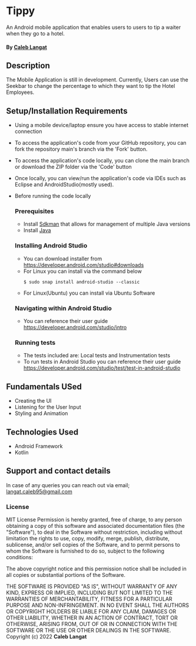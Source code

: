 # Tippy
An Android mobile application that enables users to users to tip a waiter when they go to a hotel.
#### By **[Caleb Langat](https://github.com/Mzazi25)**

## Description

The Mobile Application is still in development. Currently, Users can use the Seekbar to change the percentage to which they want to tip the Hotel Employees.

## Setup/Installation Requirements

- Using a mobile device/laptop ensure you have access to stable internet connection
- To access the application's code from your GitHub repository, you can fork the repository main's branch via the 'Fork' button.
- To access the application's code locally, you can clone the main branch or download the ZIP folder via the 'Code' button
- Once locally, you can view/run the application's code via IDEs such as Eclipse and AndroidStudio(mostly used).
- Before running the code locally<br>
  ### Prerequisites
    - Install [Sdkman](https://sdkman.io/install) that allows for management of multiple Java versions
    - Install [Java](https://sdkman.io/usage)
  ### Installing Android Studio
    - You can download installer from https://developer.android.com/studio#downloads
    - For Linux you can install via the command below
      ```
      $ sudo snap install android-studio --classic
      ```
    - For Linux(Ubuntu) you can install via Ubuntu Software
  ### Navigating within Android Studio
    - You can reference their user guide https://developer.android.com/studio/intro

  ### Running tests
    - The tests included are: Local tests and Instrumentation tests
    - To run tests in Android Studio you can reference their user guide https://developer.android.com/studio/test/test-in-android-studio

## Fundamentals USed

- Creating the UI
- Listening for the User Input
- Styling and Animation


## Technologies Used

- Android Framework
- Kotlin

## Support and contact details

In case of any queries you can reach out via email; langat.caleb95@gmail.com

### License

MIT License
Permission is hereby granted, free of charge, to any person obtaining a copy
of this software and associated documentation files (the "Software"), to deal
in the Software without restriction, including without limitation the rights
to use, copy, modify, merge, publish, distribute, sublicense, and/or sell
copies of the Software, and to permit persons to whom the Software is
furnished to do so, subject to the following conditions:

The above copyright notice and this permission notice shall be included in all
copies or substantial portions of the Software.

THE SOFTWARE IS PROVIDED "AS IS", WITHOUT WARRANTY OF ANY KIND, EXPRESS OR
IMPLIED, INCLUDING BUT NOT LIMITED TO THE WARRANTIES OF MERCHANTABILITY,
FITNESS FOR A PARTICULAR PURPOSE AND NON-INFRINGEMENT. IN NO EVENT SHALL THE
AUTHORS OR COPYRIGHT HOLDERS BE LIABLE FOR ANY CLAIM, DAMAGES OR OTHER
LIABILITY, WHETHER IN AN ACTION OF CONTRACT, TORT OR OTHERWISE, ARISING FROM,
OUT OF OR IN CONNECTION WITH THE SOFTWARE OR THE USE OR OTHER DEALINGS IN THE
SOFTWARE.<br>
Copyright (c) 2022 **Caleb Langat**
